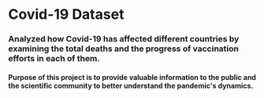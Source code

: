 # Covid-19 Dataset

### Analyzed how Covid-19 has affected different countries by examining the total deaths  and the progress of vaccination efforts in each of them.

#### Purpose of this project is to provide valuable information to the public and the scientific community to better understand the pandemic's dynamics.


